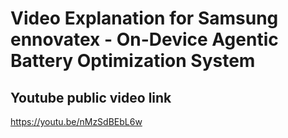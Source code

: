 # Video Explanation for Samsung ennovatex - On-Device Agentic Battery Optimization System 

## Youtube public video link
https://youtu.be/nMzSdBEbL6w